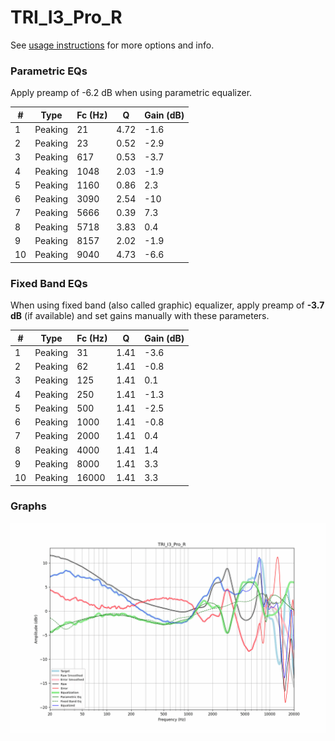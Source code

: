 # TRI_I3_Pro_R
See [usage instructions](https://github.com/jaakkopasanen/AutoEq#usage) for more options and info.

### Parametric EQs
Apply preamp of -6.2 dB when using parametric equalizer.

|   # | Type    |   Fc (Hz) |    Q |   Gain (dB) |
|-----|---------|-----------|------|-------------|
|   1 | Peaking |        21 | 4.72 |        -1.6 |
|   2 | Peaking |        23 | 0.52 |        -2.9 |
|   3 | Peaking |       617 | 0.53 |        -3.7 |
|   4 | Peaking |      1048 | 2.03 |        -1.9 |
|   5 | Peaking |      1160 | 0.86 |         2.3 |
|   6 | Peaking |      3090 | 2.54 |       -10   |
|   7 | Peaking |      5666 | 0.39 |         7.3 |
|   8 | Peaking |      5718 | 3.83 |         0.4 |
|   9 | Peaking |      8157 | 2.02 |        -1.9 |
|  10 | Peaking |      9040 | 4.73 |        -6.6 |

### Fixed Band EQs
When using fixed band (also called graphic) equalizer, apply preamp of **-3.7 dB** (if available) and set gains manually with these parameters.

|   # | Type    |   Fc (Hz) |    Q |   Gain (dB) |
|-----|---------|-----------|------|-------------|
|   1 | Peaking |        31 | 1.41 |        -3.6 |
|   2 | Peaking |        62 | 1.41 |        -0.8 |
|   3 | Peaking |       125 | 1.41 |         0.1 |
|   4 | Peaking |       250 | 1.41 |        -1.3 |
|   5 | Peaking |       500 | 1.41 |        -2.5 |
|   6 | Peaking |      1000 | 1.41 |        -0.8 |
|   7 | Peaking |      2000 | 1.41 |         0.4 |
|   8 | Peaking |      4000 | 1.41 |         1.4 |
|   9 | Peaking |      8000 | 1.41 |         3.3 |
|  10 | Peaking |     16000 | 1.41 |         3.3 |

### Graphs
![](./TRI_I3_Pro_R.png)
